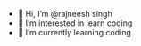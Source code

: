 - 👋 Hi, I’m @rajneesh singh 
- 👀 I’m interested in learn coding 
- 🌱 I’m currently learning coding

<!---
kadakphadi/kadakphadi is a ✨ special ✨ repository because its `README.md` (this file) appears on your GitHub profile.
You can click the Preview link to take a look at your changes.
--->
